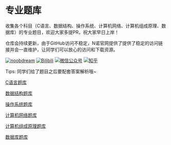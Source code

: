 # 专业题库
收集各个科目（C语言、数据结构、操作系统、计算机网络、计算机组成原理、数据库）的专业题目，欢迎大家多提PR，祝大家早日上岸！


仓库会持续更新，由于GitHub访问不稳定，N诺官网提供了提供了稳定的访问链接并会一直维护，让同学们可以放心的访问和下载资源。

[![noobdream](https://img.shields.io/badge/noobdream-N诺官网-orange.svg)](https://noobdream.com/) 
[![Bilibili](https://img.shields.io/badge/bilibili-N诺%5F-blue.svg)](https://space.bilibili.com/73422093) 
[![微信公众号](https://img.shields.io/badge/微信公众号-N诺考研-%23FF4D5B.svg)](https://mp.weixin.qq.com/s/36x28P6OLymapi4g38gq3g) 
[![知乎](https://img.shields.io/badge/知乎-N%20诺-green.svg)](https://www.zhihu.com/people/noobdream/)   

Tips: 同学们给了题目之后要配套答案解析哦~


[C语言题库](https://noobdream.com/Practice/clang/)

[数据结构题库](https://noobdream.com/Practice/datastruct/)

[操作系统题库](https://noobdream.com/Practice/system/)

[计算机网络题库](https://noobdream.com/Practice/organization/)

[计算机组成原理题库](https://noobdream.com/Practice/network/)

[数据库题库](https://noobdream.com/Practice/database/)

<br>
<br>
